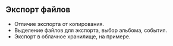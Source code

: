 ## Экспорт файлов

- Отличие экспорта от копирования.
- Выделение файлов для экспорта, выбор альбома, события.
- Экспорт в облачное хранилище, на примере.